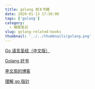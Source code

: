 ```yaml
---
title: golang 相关书籍
date: 2020-01-13 17:56:00
tags: ['golang']
category:
  - 编程笔记
slug: golang-related-books
thumbnail: '../../thumbnails/golang.png'
---
```


[Go 语言圣经（中文版）](https://books.studygolang.com/gopl-zh/ch1/ch1-03.html)

[Golang 好书](http://www.topgoer.com/%E5%85%B3%E4%BA%8E/)

[李文周的博客](https://www.liwenzhou.com/posts/Go/use_zap_in_gin/)

[理解 go 指针](https://studygolang.com/articles/22197)
